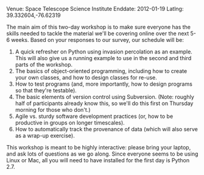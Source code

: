 Venue: Space Telescope Science Institute
Enddate: 2012-01-19
Latlng: 39.332604,-76.62319

<p>The main aim of this two-day workshop is to make sure everyone has the skills needed to tackle the material we'll be covering online over the next 5-6 weeks. Based on your responses to our survey, our schedule will be:</p>
<ol>
<li>A quick refresher on Python using invasion percolation as an example. This will also give us a running example to use in the second and third parts of the workshop.</li>
<li>The basics of object-oriented programming, including how to create your own classes, and how to design classes for re-use.</li>
<li>How to test programs (and, more importantly, how to design programs so that they're testable).</li>
<li>The basic elements of version control using Subversion. (Note: roughly half of participants already know this, so we'll do this first on Thursday morning for those who don't.)</li>
<li>Agile vs. sturdy software development practices (or, how to be productive in groups on longer timescales).</li>
<li>How to automatically track the provenance of data (which will also serve as a wrap-up exercise).</li>
</ol>
<p>This workshop is meant to be highly interactive: please bring your laptop, and ask lots of questions as we go along. Since everyone seems to be using Linux or Mac, all you will need to have installed for the first day is Python 2.7.</p>
